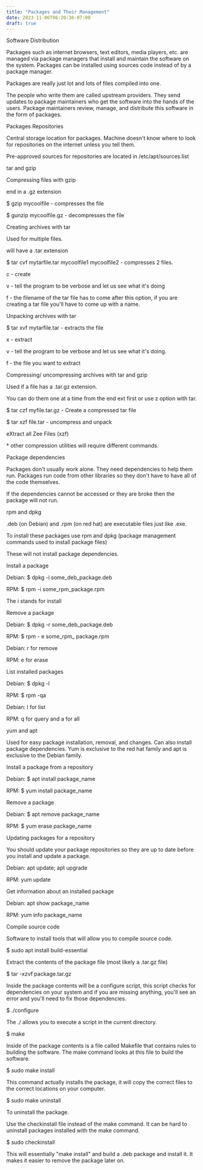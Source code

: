 ```yaml
---
title: "Packages and Their Management"
date: 2023-11-06T06:20:36-07:00
draft: true
---
```

Software Distribution

Packages such as internet browsers, text editors, media players, etc. are  managed via package managers that install and maintain the software on the system. Packages can be installed using sources code instead of by a package manager.

Packages are really just lot and lots of files compiled into one.

The people who write them are called upstream providers. They send updates to package maintainers who get the software into the hands of the users. Package maintainers review, manage, and distribute this software in the form of packages.

Packages Repositories

Central storage location for packages. Machine doesn't know where to look for repositories on the internet unless you tell them.

Pre-approved sources for repositories are located in /etc/apt/sources.list

tar and gzip

Compressing files with gzip

end in a .gz extension

$ gzip mycoolfile - compresses the file

$ gunzip mycoolfile.gz - decompresses the file

Creating archives with tar

Used for multiple files.

will have a .tar extension

$ tar cvf mytarfile.tar mycoolfile1 mycoolfile2 - compresses 2 files.

c - create

v - tell the program to be verbose and let us see what it's doing

f - the filename of the tar file has to come after this option, if you are creating a tar file you'll have to come up with a name.

Unpacking archives with tar

$ tar xvf mytarfile.tar - extracts the file

x - extract

v - tell the program to be verbose and let us see what it's doing.

f - the file you want to extract

Compressing/ uncompressing archives with tar and gzip

Used if a file has a .tar.gz extension.

You can do them one at a time from the end ext first or use z option with tar.

$ tar czf myfile.tar.gz - Create a compressed tar file

$ tar xzf file.tar - uncompress and unpack

eXtract all Zee Files (xzf)

\* other compression utilities will require different commands.

Package dependencies

Packages don't usually work alone. They need dependencies to help them run. Packages run code from other libraries so they don't have to have all of the code themselves.

If the dependencies cannot be accessed or they are broke then the package will not run.

rpm and dpkg

.deb (on Debian) and .rpm (on red hat) are executable files just like .exe.

To install these packages use rpm and dpkg (package management commands used to install package files)

These will not install package dependencies.

Install a package

Debian: $ dpkg -i some\_deb\_package.deb

RPM: $ rpm -i some\_rpm\_package.rpm

The i stands for install

Remove a package

Debian: $ dpkg -r some\_deb\_package.deb

RPM: $ rpm - e some\_rpm\_ package.rpm

Debian: r for remove

RPM: e for erase

List installed packages

Debian: $ dpkg -l

RPM: $ rpm -qa

Debian: l for list

RPM: q for query and a for all

yum and apt

Used for easy package installation, removal, and changes. Can also install package dependencies. Yum is exclusive to the red hat family and apt is exclusive to the Debian family.

Install a package from a repository

Debian: $ apt install package_name

RPM: $ yum install package_name

Remove a package

Debian: $ apt remove package_name

RPM: $ yum erase package_name

Updating packages for a repository

You should update your package repositories so they are up to date before you install and update a package.

Debian: apt update; apt upgrade

RPM: yum update

Get information about an installed package

Debian: apt show package_name

RPM: yum info package_name

Compile source code

Software to install tools that will allow you to compile source code.

$ sudo apt install build-essential

Extract the contents of the package file (most likely a .tar.gz file)

$ tar -xzvf package.tar.gz

Inside the package contents will be a configure script, this script checks for dependencies on your system and if you are missing anything, you'll see an error and you'll need to fix those dependencies.

$ ./configure

The ./ allows you to execute a script in the current directory.

$ make

Inside of the package contents is a file called Makefile that contains rules to building the software. The make command looks at this file to build the software.

$ sudo make install

This command actually installs the package, it will copy the correct files to the correct locations on your computer.

$ sudo make uninstall

To uninstall the package.

Use the checkinstall file instead of the make command. It can be hard to uninstall packages installed with the make command.

$ sudo checkinstall

This will essentially "make install" and build a .deb package and install it. It makes it easier to remove the package later on.
